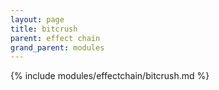 ```yaml
---
layout: page
title: bitcrush
parent: effect chain
grand_parent: modules
---
```


{% include modules/effectchain/bitcrush.md %}

